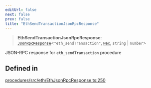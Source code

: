 ```yaml
---
editUrl: false
next: false
prev: false
title: "EthSendTransactionJsonRpcResponse"
---
```


> **EthSendTransactionJsonRpcResponse**: [`JsonRpcResponse`](/reference/tevm/jsonrpc/type-aliases/jsonrpcresponse/)\<`"eth_sendTransaction"`, [`Hex`](/reference/tevm/utils/type-aliases/hex/), `string` \| `number`\>

JSON-RPC response for `eth_sendTransaction` procedure

## Defined in

[procedures/src/eth/EthJsonRpcResponse.ts:250](https://github.com/evmts/tevm-monorepo/blob/main/packages/procedures/src/eth/EthJsonRpcResponse.ts#L250)
